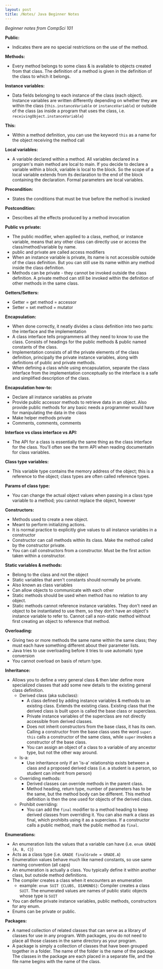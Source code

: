 ```yaml
---
layout: post
title: /Notes/ Java Beginner Notes
---
```


_Beginner notes from CompSci 101_

**Public:**
- Indicates there are no special restrictions on the use of the method.

**Methods:**
- Every method belongs to some class & is available to objects created from that class. The definition of a method is given in the definition of the class to which it belongs.

**Instance variables:**
- Data fields belonging to each instance of the class (each object). Instance variables are written differently depending on whether they are within the class (`this.instanceVariable` or `instanceVariable`) or outside of the class (as inside a program that uses the class, i.e. `receivingObject.instanceVariable`)

**This:**
- Within a method definition, you can use the keyword `this` as a name for the object receiving the method call

**Local variables:**
- A variable declared within a method. All variables declared in a program's main method are local to main. If you decide to declare a variable within a block, variable is local to the block. So the scope of a local variable extends from its declaration to the end of the block containing the declaration. Formal parameters are local variables.

**Precondition:**
- States the conditions that must be true before the method is invoked

**Postcondition:**
- Describes all the effects produced by a method invocation

**Public vs private:**
- The public modifier, when applied to a class, method, or instance variable, means that any other class can directly use or access the class/method/variable by name.
- public and private are called access modifiers
- When an instance variable is private, its name is not accessible outside of the class definition. But you can still use its name within any method inside the class definition.
- Methods can be private - they cannot be invoked outside the class definition. A private method can still be invoked within the definition of other methods in the same class.

**Getters/Setters:**
- Getter = get method = accessor
- Setter = set method = mutator

**Encapsulation:**
- When done correctly, it neatly divides a class definition into two parts: the interface and the implementation
- A class interface tells programmers all they need to know to use the class. Consists of headings for the public methods & public named constants of the class.
- Implementation consists of all the private elements of the class definition, principally the private instance variables, along with definitions of public and private methods.
- When defining a class while using encapsulation, separate the class interface from the implementation conceptually so the interface is a safe and simplified description of the class.

**Encapsulation how-to:**
- Declare all instance variables as private
- Provide public accessor methods to retrieve data in an object. Also provide public methods for any basic needs a programmer would have for manipulating the data in the class
- Make helper methods private
- Comments, comments, comments

**Interface vs class interface vs API:**
- The API for a class is essentially the same thing as the class interface for the class. You'll often see the term API when reading documentatin for class variables.

**Class type variables:**
- This variable type contains the memory address of the object; this is a reference to the object; class types are often called reference types.

**Params of class type:**
- You can change the actual object values when passing in a class type variable to a method; you cannot replace the object, however

**Constructors:**
- Methods used to create a new object.
- Meant to perform initializing actions.
- It is normal practice to explicitly give values to all instance variables in a constructor
- Constructor can call methods within its class. Make the method called by the constructor private.
- You can call constructors from a constructor. Must be the first action taken within a constructor.

**Static variables & methods:**
- Belong to the class and not the object
- Static variables that aren't constants should normally be private.
- Also known as class variables
- Can allow objects to communicate with each other
- Static methods should be used when method has no relation to any object.
- Static methods cannot reference instance variables. They don't need an object to be instantiated to use them, so they don't have an object's instance variable to refer to. Cannot call a non-static method without first creating an object to reference that method.

**Overloading:**
- Giving two or more methods the same name within the same class; they must each have something different about their parameter lists.
- Java tries to use overloading before it tries to use automatic type conversion
- You cannot overload on basis of return type.

**Inheritance:**
- Allows you to define a very general class & then later define more specialized classes that add some new details to the existing general class definition.
    - Derived class (aka subclass):
        - A class defined by adding instance variables & methods to an existing class. Extends the existing class. Existing class that the derived class is built upon is called the base class or superclass.
        - Private instance variables of the superclass are not directly accessible from derived classes.
        - Does not inherit constructors from the base class, it has its own. Calling a constructor from the base class uses the word `super`. `this` calls a constructor of the same class, while `super` invokes a constructor of the base class.
        - You can assign an object of a class to a variable of any ancestor type, but not the other way around.
    - Is-a:
        - Use inheritance only if an 'is-a' relationship exists between a class and a proposed derived class (i.e. a student is a person, so student can inherit from person)
    - Overriding methods:
        - Derived classes can override methods in the parent class.
        - Method heading, return type, number of parameters has to be the same, but the method body can be different. This method definition is then the one used for objects of the derived class.
    - Prohibit overriding:
        - You can add the `final` modifier to a method heading to keep derived classes from overriding it. You can also mark a class as final, which prohibits using it as a superclass. If a constructor calls a public method, mark the public method as `final`.

**Enumerations:**
- An enumeration lists the values that a variable can have (i.e. `enum GRADE {A, B, C}`)
- Acts as a class type (i.e. `GRADE finalGrade = GRADE.A`)
- Enumeration values behave much like named constants, so use same naming convention (all caps)
- An enumeration is actually a class. You typically define it within another class, but outside method definitions.
- The compiler creates a class when it encounters an enumeration
    - example: `enum SUIT {CLUBS, DIAMONDS}`: Compiler creates a class `SUIT`. The enumerated values are names of public static objects whose type is `SUIT`
- You can define private instance variables, public methods, constructors for any enum.
- Enums can be private or public.

**Packages:**
- A named collection of related classes that can serve as a library of classes for use in any program. With packages, you do not need to place all those classes in the same directory as your program.
- A package is simply a collection of classes that have been grouped together in a folder. The name of the folder is the name of the package. The classes in the package are each placed in a separate file, and the file name begins with the name of the class.